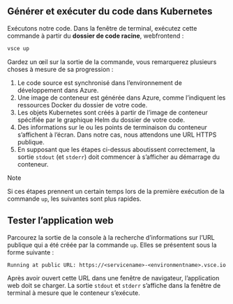 ## <a name="build-and-run-code-in-kubernetes"></a>Générer et exécuter du code dans Kubernetes
Exécutons notre code. Dans la fenêtre de terminal, exécutez cette commande à partir du **dossier de code racine**, webfrontend :

```cmd
vsce up
```

Gardez un œil sur la sortie de la commande, vous remarquerez plusieurs choses à mesure de sa progression :
1. Le code source est synchronisé dans l’environnement de développement dans Azure.
1. Une image de conteneur est générée dans Azure, comme l’indiquent les ressources Docker du dossier de votre code.
1. Les objets Kubernetes sont créés à partir de l’image de conteneur spécifiée par le graphique Helm du dossier de votre code.
1. Des informations sur le ou les points de terminaison du conteneur s’affichent à l’écran. Dans notre cas, nous attendons une URL HTTPS publique.
1. En supposant que les étapes ci-dessus aboutissent correctement, la sortie `stdout` (et `stderr`) doit commencer à s’afficher au démarrage du conteneur.

> [!Note]
> Si ces étapes prennent un certain temps lors de la première exécution de la commande `up`, les suivantes sont plus rapides.

## <a name="test-the-web-app"></a>Tester l’application web
Parcourez la sortie de la console à la recherche d’informations sur l’URL publique qui a été créée par la commande `up`. Elles se présentent sous la forme suivante : 

`Running at public URL: https://<servicename>-<environmentname>.vsce.io` 

Après avoir ouvert cette URL dans une fenêtre de navigateur, l’application web doit se charger. La sortie `stdout` et `stderr` s’affiche dans la fenêtre de terminal à mesure que le conteneur s’exécute.
